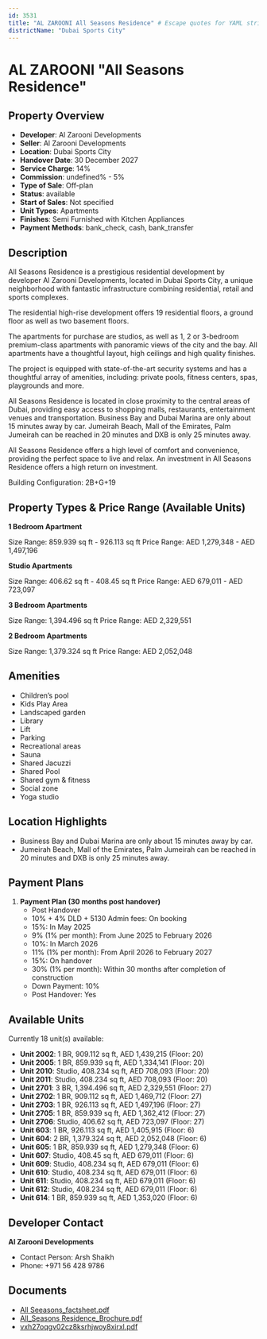 ```yaml
---
id: 3531
title: "AL ZAROONI All Seasons Residence" # Escape quotes for YAML string
districtName: "Dubai Sports City"
---
```


# AL ZAROONI "All Seasons Residence"

## Property Overview
- **Developer**: Al Zarooni Developments
- **Seller**: Al Zarooni Developments
- **Location**: Dubai Sports City
- **Handover Date**: 30 December 2027
- **Service Charge**: 14%
- **Commission**: undefined% - 5%
- **Type of Sale**: Off-plan
- **Status**: available
- **Start of Sales**: Not specified
- **Unit Types**: Apartments
- **Finishes**: Semi Furnished with Kitchen Appliances
- **Payment Methods**: bank_check, cash, bank_transfer

## Description
All Seasons Residence is a prestigious residential development by developer Al Zarooni Developments, located in Dubai Sports City, a unique neighborhood with fantastic infrastructure combining residential, retail and sports complexes. 

The residential high-rise development offers 19 residential floors, a ground floor as well as two basement floors. 

The apartments for purchase are studios, as well as 1, 2 or 3-bedroom premium-class apartments with panoramic views of the city and the bay. All apartments have a thoughtful layout, high ceilings and high quality finishes.

The project is equipped with state-of-the-art security systems and has a thoughtful array of amenities, including: private pools, fitness centers, spas, playgrounds and more.

All Seasons Residence is located in close proximity to the central areas of Dubai, providing easy access to shopping malls, restaurants, entertainment venues and transportation. Business Bay and Dubai Marina are only about 15 minutes away by car. Jumeirah Beach, Mall of the Emirates, Palm Jumeirah can be reached in 20 minutes and DXB is only 25 minutes away.

All Seasons Residence offers a high level of comfort and convenience, providing the perfect space to live and relax. An investment in All Seasons Residence offers a high return on investment.

Building Configuration: 2B+G+19

## Property Types & Price Range (Available Units)
**1 Bedroom Apartment**

Size Range: 859.939 sq ft - 926.113 sq ft
Price Range: AED 1,279,348 - AED 1,497,196

**Studio Apartments**

Size Range: 406.62 sq ft - 408.45 sq ft
Price Range: AED 679,011 - AED 723,097

**3 Bedroom Apartments**

Size Range: 1,394.496 sq ft
Price Range: AED 2,329,551

**2 Bedroom Apartments**

Size Range: 1,379.324 sq ft
Price Range: AED 2,052,048

## Amenities
- Children’s pool
- Kids Play Area
- Landscaped garden
- Library
- Lift
- Parking
- Recreational areas
- Sauna
- Shared Jacuzzi
- Shared Pool
- Shared gym & fitness
- Social zone
- Yoga studio

## Location Highlights
- Business Bay and Dubai Marina are only about 15 minutes away by car.
- Jumeirah Beach, Mall of the Emirates, Palm Jumeirah can be reached in 20 minutes and DXB is only 25 minutes away.

## Payment Plans
1. **Payment Plan (30 months post handover)**
   - Post Handover
   - 10% + 4% DLD + 5130 Admin fees: On booking
   - 15%: In May 2025
   - 9% (1% per month): From June 2025 to February 2026
   - 10%: In March 2026
   - 11% (1% per month): From April 2026 to February 2027
   - 15%: On handover
   - 30% (1% per month): Within 30 months after completion of construction
   - Down Payment: 10%
   - Post Handover: Yes

## Available Units
Currently 18 unit(s) available:
- **Unit 2002**: 1 BR, 909.112 sq ft, AED 1,439,215 (Floor: 20)
- **Unit 2005**: 1 BR, 859.939 sq ft, AED 1,334,141 (Floor: 20)
- **Unit 2010**: Studio, 408.234 sq ft, AED 708,093 (Floor: 20)
- **Unit 2011**: Studio, 408.234 sq ft, AED 708,093 (Floor: 20)
- **Unit 2701**: 3 BR, 1,394.496 sq ft, AED 2,329,551 (Floor: 27)
- **Unit 2702**: 1 BR, 909.112 sq ft, AED 1,469,712 (Floor: 27)
- **Unit 2703**: 1 BR, 926.113 sq ft, AED 1,497,196 (Floor: 27)
- **Unit 2705**: 1 BR, 859.939 sq ft, AED 1,362,412 (Floor: 27)
- **Unit 2706**: Studio, 406.62 sq ft, AED 723,097 (Floor: 27)
- **Unit 603**: 1 BR, 926.113 sq ft, AED 1,405,915 (Floor: 6)
- **Unit 604**: 2 BR, 1,379.324 sq ft, AED 2,052,048 (Floor: 6)
- **Unit 605**: 1 BR, 859.939 sq ft, AED 1,279,348 (Floor: 6)
- **Unit 607**: Studio, 408.45 sq ft, AED 679,011 (Floor: 6)
- **Unit 609**: Studio, 408.234 sq ft, AED 679,011 (Floor: 6)
- **Unit 610**: Studio, 408.234 sq ft, AED 679,011 (Floor: 6)
- **Unit 611**: Studio, 408.234 sq ft, AED 679,011 (Floor: 6)
- **Unit 612**: Studio, 408.234 sq ft, AED 679,011 (Floor: 6)
- **Unit 614**: 1 BR, 859.939 sq ft, AED 1,353,020 (Floor: 6)

## Developer Contact
**Al Zarooni Developments**
- Contact Person: Arsh Shaikh
- Phone: +971 56 428 9786

## Documents
- [All Seeasons_factsheet.pdf](https://cdn.geniemap.net/2024/11/13/ort2wAdFFtFNi1hcMVx61nW1pWXbtxN1Hj8lzTmI.pdf)
- [All_Seasons Residence_Brochure.pdf](https://cdn.geniemap.net/2024/11/13/yAZLuaMu5i9wRykimrLELUlFd8JmCHwkjVVDlY0w.pdf)
- [vxh27oqgv02cz8ksrhjwoy8xirxl.pdf](https://cdn.geniemap.net/2025/02/14/AjZiMuUtx2WOKdFNt3suOdRGOG0E5NooFSGmeNsr.pdf)
